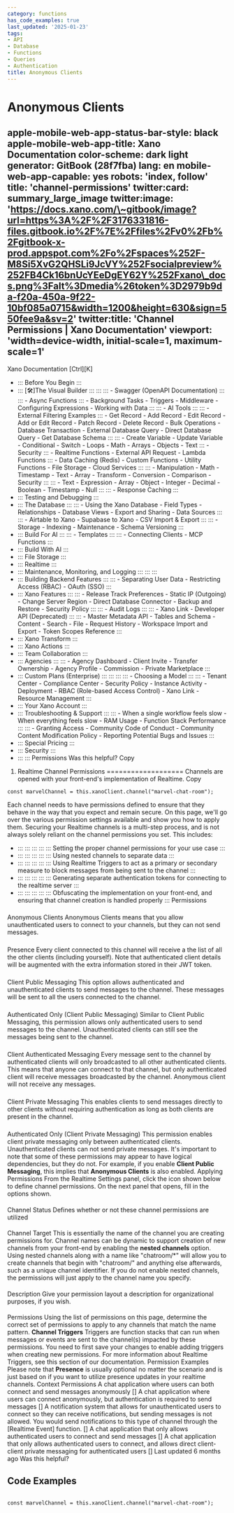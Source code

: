 ```yaml
---
category: functions
has_code_examples: true
last_updated: '2025-01-23'
tags:
- API
- Database
- Functions
- Queries
- Authentication
title: Anonymous Clients
---
```


# Anonymous Clients

apple-mobile-web-app-status-bar-style: black
apple-mobile-web-app-title: Xano Documentation
color-scheme: dark light
generator: GitBook (28f7fba)
lang: en
mobile-web-app-capable: yes
robots: 'index, follow'
title: 'channel-permissions'
twitter:card: summary\_large\_image
twitter:image: 'https://docs.xano.com/\~gitbook/image?url=https%3A%2F%2F3176331816-files.gitbook.io%2F%7E%2Ffiles%2Fv0%2Fb%2Fgitbook-x-prod.appspot.com%2Fo%2Fspaces%252F-M8Si5XvG2QHSLi9JcVY%252Fsocialpreview%252FB4Ck16bnUcYEeDgEY62Y%252Fxano\_docs.png%3Falt%3Dmedia%26token%3D2979b9da-f20a-450a-9f22-10bf085a0715&width=1200&height=630&sign=550fee9a&sv=2'
twitter:title: 'Channel Permissions \| Xano Documentation'
viewport: 'width=device-width, initial-scale=1, maximum-scale=1'
---
[](../index.html)
Xano Documentation
[Ctrl][K]
-   ::: 
    Before You Begin
    :::
-   ::: 
    [🛠️]The Visual Builder
    :::
        ::: 
            ::: 
            -   Swagger (OpenAPI Documentation)
            :::
            ::: 
            -   Async Functions
            :::
        -   Background Tasks
        -   Triggers
        -   Middleware
        -   Configuring Expressions
        -   Working with Data
        :::
        ::: 
        -   AI Tools
            ::: 
                ::: 
                -   External Filtering Examples
                :::
            -   Get Record
            -   Add Record
            -   Edit Record
            -   Add or Edit Record
            -   Patch Record
            -   Delete Record
            -   Bulk Operations
            -   Database Transaction
            -   External Database Query
            -   Direct Database Query
            -   Get Database Schema
            :::
            ::: 
            -   Create Variable
            -   Update Variable
            -   Conditional
            -   Switch
            -   Loops
            -   Math
            -   Arrays
            -   Objects
            -   Text
            :::
        -   Security
            ::: 
            -   Realtime Functions
            -   External API Request
            -   Lambda Functions
            :::
        -   Data Caching (Redis)
        -   Custom Functions
        -   Utility Functions
        -   File Storage
        -   Cloud Services
        :::
        ::: 
        -   Manipulation
        -   Math
        -   Timestamp
        -   Text
        -   Array
        -   Transform
        -   Conversion
        -   Comparison
        -   Security
        :::
        ::: 
        -   Text
        -   Expression
        -   Array
        -   Object
        -   Integer
        -   Decimal
        -   Boolean
        -   Timestamp
        -   Null
        :::
        ::: 
        -   Response Caching
        :::
-   ::: 
    Testing and Debugging
    :::
-   ::: 
    The Database
    :::
        ::: 
        -   Using the Xano Database
        -   Field Types
        -   Relationships
        -   Database Views
        -   Export and Sharing
        -   Data Sources
        :::
        ::: 
        -   Airtable to Xano
        -   Supabase to Xano
        -   CSV Import & Export
        :::
        ::: 
        -   Storage
        -   Indexing
        -   Maintenance
        -   Schema Versioning
        :::
-   ::: 
    Build For AI
    :::
        ::: 
        -   Templates
        :::
        ::: 
        -   Connecting Clients
        -   MCP Functions
        :::
-   ::: 
    Build With AI
    :::
-   ::: 
    File Storage
    :::
-   ::: 
    Realtime
    :::
-   ::: 
    Maintenance, Monitoring, and Logging
    :::
        ::: 
        :::
-   ::: 
    Building Backend Features
    :::
        ::: 
        -   Separating User Data
        -   Restricting Access (RBAC)
        -   OAuth (SSO)
        :::
-   ::: 
    Xano Features
    :::
        ::: 
        -   Release Track Preferences
        -   Static IP (Outgoing)
        -   Change Server Region
        -   Direct Database Connector
        -   Backup and Restore
        -   Security Policy
        :::
        ::: 
        -   Audit Logs
        :::
        ::: 
        -   Xano Link
        -   Developer API (Deprecated)
        :::
        ::: 
        -   Master Metadata API
        -   Tables and Schema
        -   Content
        -   Search
        -   File
        -   Request History
        -   Workspace Import and Export
        -   Token Scopes Reference
        :::
-   ::: 
    Xano Transform
    :::
-   ::: 
    Xano Actions
    :::
-   ::: 
    Team Collaboration
    :::
-   ::: 
    Agencies
    :::
        ::: 
        -   Agency Dashboard
        -   Client Invite
        -   Transfer Ownership
        -   Agency Profile
        -   Commission
        -   Private Marketplace
        :::
-   ::: 
    Custom Plans (Enterprise)
    :::
        ::: 
            ::: 
                ::: 
                -   Choosing a Model
                :::
            :::
        -   Tenant Center
        -   Compliance Center
        -   Security Policy
        -   Instance Activity
        -   Deployment
        -   RBAC (Role-based Access Control)
        -   Xano Link
        -   Resource Management
        :::
-   ::: 
    Your Xano Account
    :::
-   ::: 
    Troubleshooting & Support
    :::
        ::: 
        -   When a single workflow feels slow
        -   When everything feels slow
        -   RAM Usage
        -   Function Stack Performance
        :::
        ::: 
        -   Granting Access
        -   Community Code of Conduct
        -   Community Content Modification Policy
        -   Reporting Potential Bugs and Issues
        :::
-   ::: 
    Special Pricing
    :::
-   ::: 
    Security
    :::
-   ::: 
    :::
    Permissions
Was this helpful?
Copy
1.  Realtime
Channel Permissions 
===================
Channels are opened with your front-end\'s implementation of Realtime.
Copy
``` 
const marvelChannel = this.xanoClient.channel("marvel-chat-room");
```
Each channel needs to have permissions defined to ensure that they behave in the way that you expect and remain secure. On this page, we\'ll go over the various permission settings available and show you how to apply them.
Securing your Realtime channels is a multi-step process, and is not always solely reliant on the channel permissions you set. This includes:
-   ::: 
    ::: 
    :::
    :::
    ::: 
    Setting the proper channel permissions for your use case
    :::
-   ::: 
    ::: 
    :::
    :::
    ::: 
    Using nested channels to separate data
    :::
-   ::: 
    ::: 
    :::
    :::
    ::: 
    Using Realtime Triggers to act as a primary or secondary measure to block messages from being sent to the channel
    :::
-   ::: 
    ::: 
    :::
    :::
    ::: 
    Generating separate authentication tokens for connecting to the realtime server
    :::
-   ::: 
    ::: 
    :::
    :::
    ::: 
    Obfuscating the implementation on your front-end, and ensuring that channel creation is handled properly
    :::
Permissions
###  
Anonymous Clients
Anonymous Clients means that you allow unauthenticated users to connect to your channels, but they can not send messages.
###  
Presence
Every client connected to this channel will receive a the list of all the other clients (including yourself). Note that authenticated client details will be augmented with the extra information stored in their JWT token.
###  
Client Public Messaging
This option allows authenticated and unauthenticated clients to send messages to the channel. These messages will be sent to all the users connected to the channel.
###  
Authenticated Only (Client Public Messaging)
Similar to Client Public Messaging, this permission allows only authenticated users to send messages to the channel. Unauthenticated clients can still see the messages being sent to the channel.
###  
Client Authenticated Messaging
Every message sent to the channel by authenticated clients will only broadcasted to all other authenticated clients. This means that anyone can connect to that channel, but only authenticated client will receive messages broadcasted by the channel. Anonymous client will not receive any messages.
###  
Client Private Messaging
This enables clients to send messages directly to other clients without requiring authentication as long as both clients are present in the channel.
###  
Authenticated Only (Client Private Messaging)
This permission enables client private messaging only between authenticated clients. Unauthenticated clients can not send private messages.
It\'s important to note that some of these permissions may appear to have logical dependencies, but they do not. For example, if you enable **Client Public Messaging**, this implies that **Anonymous Clients** is also enabled.
Applying Permissions
From the Realtime Settings panel, click the icon shown below to define channel permissions.
On the next panel that opens, fill in the options shown.
####  
Channel Status
Defines whether or not these channel permissions are utilized
####  
Channel Target
This is essentially the name of the channel you are creating permissions for. Channel names can be dynamic to support creation of new channels from your front-end by enabling the **nested channels** option. Using nested channels along with a name like \"chatroom/\*\" will allow you to create channels that begin with \"chatroom/\" and anything else afterwards, such as a unique channel identifier. If you do not enable nested channels, the permissions will just apply to the channel name you specify.
####  
Description
Give your permission layout a description for organizational purposes, if you wish.
####  
Permissions
Using the list of permissions on this page, determine the correct set of permissions to apply to any channels that match the name pattern.
**Channel Triggers**
Triggers are function stacks that can run when messages or events are sent to the channel(s) impacted by these permissions. You need to first save your changes to enable adding triggers when creating new permissions.
For more information about Realtime Triggers, see this section of our documentation.
Permission Examples
Please note that **Presence** is usually optional no matter the scenario and is just based on if you want to utilize presence updates in your realtime channels.
Context
Permissions
A chat application where users can both connect and send messages anonymously
[]
A chat application where users can connect anonymously, but authentication is required to send messages
[]
A notification system that allows for unauthenticated users to connect so they can receive notifications, but sending messages is not allowed. You would send notifications to this type of channel through the [Realtime Event] function.
[]
A chat application that only allows authenticated users to connect and send messages
[]
A chat application that only allows authenticated users to connect, and allows direct client-client private messaging for authenticated users
[]
Last updated 6 months ago
Was this helpful?

## Code Examples

```
 
const marvelChannel = this.xanoClient.channel("marvel-chat-room");

```

